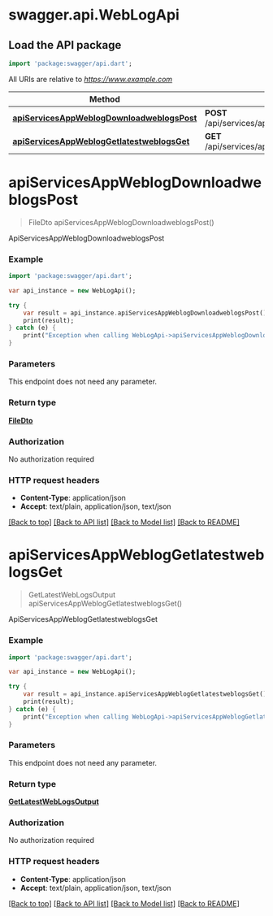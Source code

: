 # swagger.api.WebLogApi

## Load the API package
```dart
import 'package:swagger/api.dart';
```

All URIs are relative to *https://www.example.com*

Method | HTTP request | Description
------------- | ------------- | -------------
[**apiServicesAppWeblogDownloadweblogsPost**](WebLogApi.md#apiServicesAppWeblogDownloadweblogsPost) | **POST** /api/services/app/WebLog/DownloadWebLogs | ApiServicesAppWeblogDownloadweblogsPost
[**apiServicesAppWeblogGetlatestweblogsGet**](WebLogApi.md#apiServicesAppWeblogGetlatestweblogsGet) | **GET** /api/services/app/WebLog/GetLatestWebLogs | ApiServicesAppWeblogGetlatestweblogsGet


# **apiServicesAppWeblogDownloadweblogsPost**
> FileDto apiServicesAppWeblogDownloadweblogsPost()

ApiServicesAppWeblogDownloadweblogsPost



### Example 
```dart
import 'package:swagger/api.dart';

var api_instance = new WebLogApi();

try { 
    var result = api_instance.apiServicesAppWeblogDownloadweblogsPost();
    print(result);
} catch (e) {
    print("Exception when calling WebLogApi->apiServicesAppWeblogDownloadweblogsPost: $e\n");
}
```

### Parameters
This endpoint does not need any parameter.

### Return type

[**FileDto**](FileDto.md)

### Authorization

No authorization required

### HTTP request headers

 - **Content-Type**: application/json
 - **Accept**: text/plain, application/json, text/json

[[Back to top]](#) [[Back to API list]](../README.md#documentation-for-api-endpoints) [[Back to Model list]](../README.md#documentation-for-models) [[Back to README]](../README.md)

# **apiServicesAppWeblogGetlatestweblogsGet**
> GetLatestWebLogsOutput apiServicesAppWeblogGetlatestweblogsGet()

ApiServicesAppWeblogGetlatestweblogsGet



### Example 
```dart
import 'package:swagger/api.dart';

var api_instance = new WebLogApi();

try { 
    var result = api_instance.apiServicesAppWeblogGetlatestweblogsGet();
    print(result);
} catch (e) {
    print("Exception when calling WebLogApi->apiServicesAppWeblogGetlatestweblogsGet: $e\n");
}
```

### Parameters
This endpoint does not need any parameter.

### Return type

[**GetLatestWebLogsOutput**](GetLatestWebLogsOutput.md)

### Authorization

No authorization required

### HTTP request headers

 - **Content-Type**: application/json
 - **Accept**: text/plain, application/json, text/json

[[Back to top]](#) [[Back to API list]](../README.md#documentation-for-api-endpoints) [[Back to Model list]](../README.md#documentation-for-models) [[Back to README]](../README.md)

